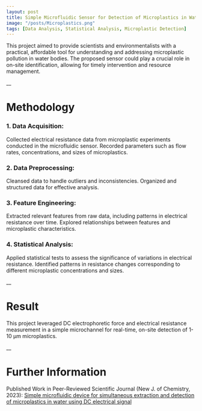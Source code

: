 ```yaml
---
layout: post
title: Simple Microfluidic Sensor for Detection of Microplastics in Water
image: "/posts/Microplastics.png"
tags: [Data Analysis, Statistical Analysis, Microplastic Detection]
---
```


This project aimed to provide scientists and environmentalists with a practical, affordable tool for understanding and addressing microplastic pollution in water bodies. The proposed sensor could play a crucial role in on-site identification, allowing for timely intervention and resource management.

__

# Methodology  <a name="data-overview"></a>

### 1. Data Acquisition:

Collected electrical resistance data from microplastic experiments conducted in the microfluidic sensor.
Recorded parameters such as flow rates, concentrations, and sizes of microplastics.

### 2. Data Preprocessing:

Cleansed data to handle outliers and inconsistencies.
Organized and structured data for effective analysis.

### 3. Feature Engineering:

Extracted relevant features from raw data, including patterns in electrical resistance over time.
Explored relationships between features and microplastic characteristics.

### 4. Statistical Analysis:

Applied statistical tests to assess the significance of variations in electrical resistance.
Identified patterns in resistance changes corresponding to different microplastic concentrations and sizes.

__

# Result  <a name="data-overview"></a>

This project leveraged DC electrophoretic force and electrical resistance measurement in a simple microchannel for real-time, on-site detection of 1-10 µm microplastics.

__

# Further Information  <a name="data-overview"></a>

Published Work in Peer-Reviewed Scientific Journal (New J. of Chemistry, 2023): [Simple microfluidic device for simultaneous extraction and detection of microplastics in water using DC electrical signal](https://pubs.rsc.org/en/content/articlelanding/2023/nj/d2nj06268b/unauth)
